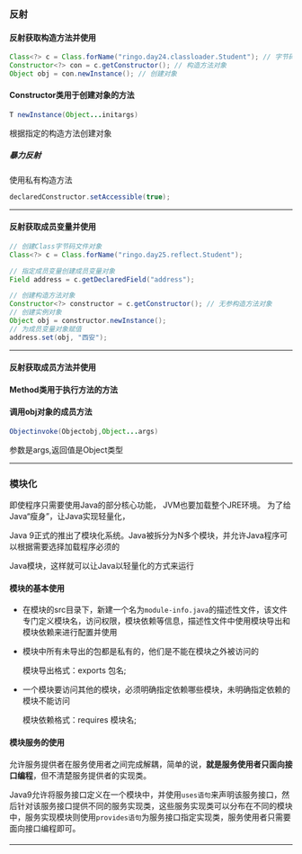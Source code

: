 ### 反射



#### 反射获取构造方法并使用



```java
Class<?> c = Class.forName("ringo.day24.classloader.Student"); // 字节码文件对象
Constructor<?> con = c.getConstructor(); // 构造方法对象
Object obj = con.newInstance(); // 创建对象
```





#### Constructor类用于创建对象的方法

```java
T newInstance(Object...initargs) 
```

根据指定的构造方法创建对象



##### 暴力反射

使用私有构造方法

```java
declaredConstructor.setAccessible(true);
```



---



#### 反射获取成员变量并使用

```java
// 创建Class字节码文件对象
Class<?> c = Class.forName("ringo.day25.reflect.Student");

// 指定成员变量创建成员变量对象
Field address = c.getDeclaredField("address");

// 创建构造方法对象
Constructor<?> constructor = c.getConstructor(); // 无参构造方法对象
// 创建实例对象
Object obj = constructor.newInstance();
// 为成员变量对象赋值
address.set(obj, "西安");
```





---

#### 反射获取成员方法并使用



#### Method类用于执行方法的方法





#### 调用obj对象的成员方法

```java
Objectinvoke(Objectobj,Object...args)
```

参数是args,返回值是Object类型







---



### 模块化



即使程序只需要使用Java的部分核心功能， JVM也要加载整个JRE环境。 为了给Java“瘦身”，让Java实现轻量化，

Java 9正式的推出了模块化系统。Java被拆分为N多个模块，并允许Java程序可以根据需要选择加载程序必须的

Java模块，这样就可以让Java以轻量化的方式来运行



#### 模块的基本使用

- 在模块的src目录下，新建一个名为`module-info.java`的描述性文件，该文件专门定义模块名，访问权限，模块依赖等信息，描述性文件中使用模块导出和模块依赖来进行配置并使用

- 模块中所有未导出的包都是私有的，他们是不能在模块之外被访问的

  模块导出格式：exports 包名;

- 一个模块要访问其他的模块，必须明确指定依赖哪些模块，未明确指定依赖的模块不能访问

  模块依赖格式：requires 模块名;



#### 模块服务的使用

允许服务提供者在服务使用者之间完成解耦，简单的说，**就是服务使用者只面向接口编程**，但不清楚服务提供者的实现类。



Java9允许将服务接口定义在一个模块中，并使用`uses语句`来声明该服务接口，然后针对该服务接口提供不同的服务实现类，这些服务实现类可以分布在不同的模块中，服务实现模块则使用`provides语句`为服务接口指定实现类，服务使用者只需要面向接口编程即可。



#### 



---




